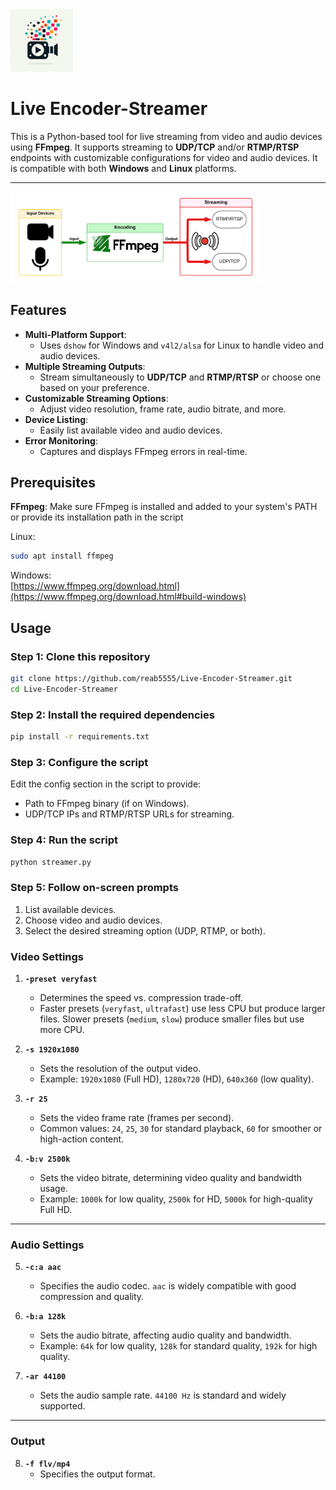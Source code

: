<img src="appendix/icon.png" alt="Alt text for image1" width="100"/>

# Live Encoder-Streamer

This is a Python-based tool for live streaming from video and audio devices using **FFmpeg**. It supports streaming to **UDP/TCP** and/or **RTMP/RTSP** endpoints with customizable configurations for video and audio devices. It is compatible with both **Windows** and **Linux** platforms.

------------------------------------------------------------------------------------

<img src="appendix/workflow.png" alt="Alt text for image1" width="400"/>

## Features

- **Multi-Platform Support**:
  - Uses `dshow` for Windows and `v4l2/alsa` for Linux to handle video and audio devices.
- **Multiple Streaming Outputs**:
  - Stream simultaneously to **UDP/TCP** and **RTMP/RTSP** or choose one based on your preference.
- **Customizable Streaming Options**:
  - Adjust video resolution, frame rate, audio bitrate, and more.
- **Device Listing**:
  - Easily list available video and audio devices.
- **Error Monitoring**:
  - Captures and displays FFmpeg errors in real-time.

## Prerequisites
**FFmpeg**: Make sure FFmpeg is installed and added to your system's PATH or provide its installation path in the script

Linux:   
```bash
sudo apt install ffmpeg
```

Windows:   
[https://www.ffmpeg.org/download.html](https://www.ffmpeg.org/download.html#build-windows)

## Usage

### Step 1: Clone this repository

```bash
git clone https://github.com/reab5555/Live-Encoder-Streamer.git
cd Live-Encoder-Streamer 
```

### Step 2: Install the required dependencies
```bash
pip install -r requirements.txt
```

### Step 3: Configure the script
Edit the config section in the script to provide:   

- Path to FFmpeg binary (if on Windows).   
- UDP/TCP IPs and RTMP/RTSP URLs for streaming.   

### Step 4: Run the script
```bash
python streamer.py
```

### Step 5: Follow on-screen prompts
1. List available devices.   
2. Choose video and audio devices.   
3. Select the desired streaming option (UDP, RTMP, or both).   

### Video Settings

1. **`-preset veryfast`**
   - Determines the speed vs. compression trade-off.
   - Faster presets (`veryfast`, `ultrafast`) use less CPU but produce larger files. Slower presets (`medium`, `slow`) produce smaller files but use more CPU.

2. **`-s 1920x1080`**
   - Sets the resolution of the output video.
   - Example: `1920x1080` (Full HD), `1280x720` (HD), `640x360` (low quality).

3. **`-r 25`**
   - Sets the video frame rate (frames per second).
   - Common values: `24`, `25`, `30` for standard playback, `60` for smoother or high-action content.

4. **`-b:v 2500k`**
   - Sets the video bitrate, determining video quality and bandwidth usage.
   - Example: `1000k` for low quality, `2500k` for HD, `5000k` for high-quality Full HD.

---

### Audio Settings

5. **`-c:a aac`**
   - Specifies the audio codec. `aac` is widely compatible with good compression and quality.

6. **`-b:a 128k`**
   - Sets the audio bitrate, affecting audio quality and bandwidth.
   - Example: `64k` for low quality, `128k` for standard quality, `192k` for high quality.

7. **`-ar 44100`**
   - Sets the audio sample rate. `44100 Hz` is standard and widely supported.

---

### Output

8. **`-f flv/mp4`**
   - Specifies the output format.
